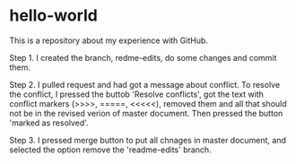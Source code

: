 
# hello-world

This is a repository about my experience with GitHub.

Step 1. I created the branch, redme-edits, do some changes and commit them.

Step 2. I pulled request and had got a message about conflict. To resolve the conflict, I pressed the buttob 'Resolve conflicts', got the text with conflict markers (>>>>, =====, <<<<<), removed them and all that should not be in the revised verion of master document. Then pressed the button 'marked as resolved'.

Step 3. I pressed merge button to put all chnages in master document, and selected the option remove the 'readme-edits' branch.
